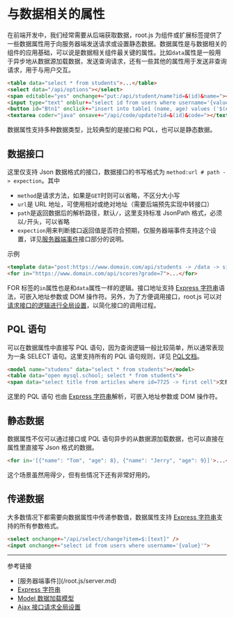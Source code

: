 # 与数据相关的属性

在前端开发中，我们经常需要从后端获取数据，root.js 为组件或扩展标签提供了一些数据属性用于向服务器端发送请求或设置静态数据。数据属性是与数据相关的组件的应用基础，可以说是数据相关组件最关键的属性。比如`data`属性是一般用于异步地从数据源加载数据，发送查询请求，还有一些其他的属性用于发送非查询请求，用于与用户交互。

```html
<table data="select * from students">...</table>
<select data="/api/options"></select>
<span editable="yes" onchange+="put:/api/student/name?id=&(id)&name="></span>
<input type="text" onblur+="select id from users where username='{value}'" />
<button id="Btn1" onclick+="insert into table1 (name, age) values ('$(#name)', $(#age))">
<textarea coder="java" onsave+="/api/code/update?id=&(id)&code="></textarea>
```

数据属性支持多种数据类型，比较典型的是接口和 PQL，也可以是静态数据。

## 数据接口

这里仅支持 Json 数据格式的接口，数据接口的书写格式为 `method:url # path -> expection`。其中

* `method`是请求方法，如果是`GET`时则可以省略，不区分大小写
* `url`是 URL 地址，可使用相对或绝对地址（需要后端预先实现中转接口）
* `path`是返回数据后的解析路径，默认`/`，这里支持标准 JsonPath 格式，必须以`/`开头，可以省略
* `expection`用来判断接口返回值是否符合预期，仅服务器端事件支持这个设置，详见[服务器端事件](/root.js/server.md)接口部分的说明。

示例
```html
<template data="post:https://www.domain.com/api/students -> /data -> size > 0">...</template>
<for in="https://www.domain.com/api/scores?grade=7">...</for>
```

FOR 标签的`in`属性也是和`data`属性一样的逻辑。接口地址支持 [Express 字符串](/root.js/express.md)语法，可嵌入地址参数或 DOM 操作符。另外，为了方便调用接口，root.js 可以对[请求接口的逻辑进行全局设置](/root.js/ajax.md)，以简化接口的调用过程。

## PQL 语句

可以在数据属性中直接写 PQL 语句，因为查询逻辑一般比较简单，所以通常表现为一条 SELECT 语句。这里支持所有的 PQL 语句规则，详见 [PQL文档](/pql/overview)。

```html
<model name="studens" data="select * from students"></model>
<table data="open mysql.school; select * from students">
<span data="select title from articles where id=7725 -> first cell">文章标题：@:[title]</span>
```

这里的 PQL 语句 也由 [Express 字符串](/root.js/express.md)解析，可嵌入地址参数或 DOM 操作符。

## 静态数据

数据属性不仅可以通过接口或 PQL 语句异步的从数据源加载数据，也可以直接在属性里直接写 Json 格式的数据。

```html
<for in='[{"name": "Tom", "age": 8}, {"name": "Jerry", "age": 9}]'>...</for>
```

这个场景虽然用得少，但有些情况下还有非常好用的。

## 传递数据

大多数情况下都需要向数据属性中传递参数值，数据属性支持 [Express 字符串](/root.js/express.md)支持的所有参数格式。

```html
<select onchange+="/api/select/change?item=$:[text]" />
<input onchange+="select id from users where username='{value}'">
```

---
参考链接

* [服务器端事件]](/root.js/server.md)
* [Express 字符串](/root.js/express.md)
* [Model 数据加载模型](/root.js/model.md)
* [Ajax 接口请求全局设置](/root.js/ajax.md)
